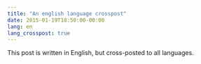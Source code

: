 ```yaml
---
title: "An english language crosspost"
date: 2015-01-19T18:50:00-00:00
lang: en
lang_crosspost: true
---
```


This post is written in English, but cross-posted to all languages.
